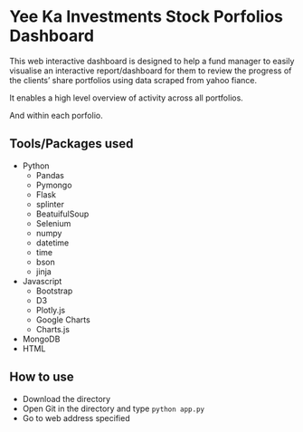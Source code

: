 # Yee Ka Investments Stock Porfolios Dashboard
This web interactive dashboard is designed to help a fund manager to easily visualise an interactive report/dashboard for them to review the progress of the clients’ share portfolios using data scraped from yahoo fiance.

It enables a high level overview of activity across all portfolios.

And within each porfolio.

## Tools/Packages used
- Python
  - Pandas
  - Pymongo
  - Flask
  - splinter
  - BeatuifulSoup
  - Selenium
  - numpy
  - datetime
  - time
  - bson
  - jinja
- Javascript
  - Bootstrap
  - D3
  - Plotly.js
  - Google Charts
  - Charts.js
- MongoDB
- HTML

## How to use
- Download the directory
- Open Git in the directory and type ``` python app.py ```
- Go to web address specified


